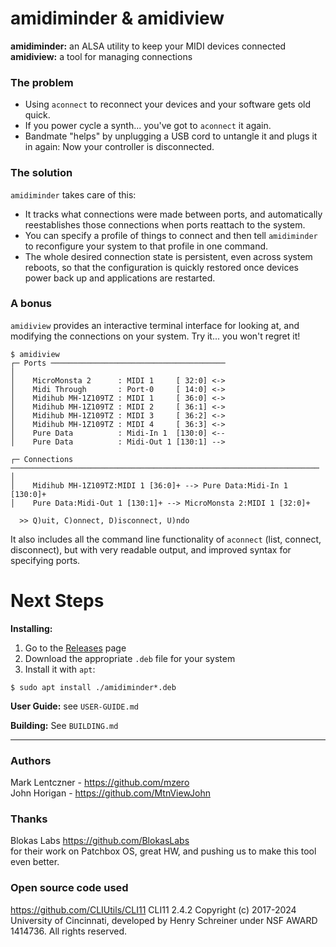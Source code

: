# amidiminder & amidiview
**amidiminder:** an ALSA utility to keep your MIDI devices connected \
**amidiview:** a tool for managing connections

### The problem

  * Using `aconnect` to reconnect your devices and your software gets old quick.
  * If you power cycle a synth... you've got to `aconnect` it again.
  * Bandmate "helps" by unplugging a USB cord to untangle it and plugs it in again:
    Now your controller is disconnected.

### The solution

`amidiminder` takes care of this:

* It tracks what connections were made between ports, and automatically
  reestablishes those connections when ports reattach to the system.
* You can specify a profile of things to connect and then tell `amidiminder` to
  reconfigure your system to that profile in one command.
* The whole desired connection state is persistent, even across system reboots,
  so that the configuration is quickly restored once devices power back up and
  applications are restarted.

### A bonus

`amidiview` provides an interactive terminal interface for looking at, and
modifying the connections on your system. Try it... you won't regret it!

  ```console
  $ amidiview
  ┌─ Ports ───────────────────────────────────────
  │
  │    MicroMonsta 2      : MIDI 1     [ 32:0] <->
  │    Midi Through       : Port-0     [ 14:0] <->
  │    Midihub MH-1Z109TZ : MIDI 1     [ 36:0] <->
  │    Midihub MH-1Z109TZ : MIDI 2     [ 36:1] <->
  │    Midihub MH-1Z109TZ : MIDI 3     [ 36:2] <->
  │    Midihub MH-1Z109TZ : MIDI 4     [ 36:3] <->
  │    Pure Data          : Midi-In 1  [130:0] <--
  │    Pure Data          : Midi-Out 1 [130:1] -->

  ┌─ Connections ─────────────────────────────────────────────────────────────────────
  │
  │    Midihub MH-1Z109TZ:MIDI 1 [36:0]+ --> Pure Data:Midi-In 1 [130:0]+
  │    Pure Data:Midi-Out 1 [130:1]+ --> MicroMonsta 2:MIDI 1 [32:0]+

    >> Q)uit, C)onnect, D)isconnect, U)ndo
  ```

It also includes all the command line functionality of `aconnect` (list, connect,
disconnect), but with very readable output, and improved syntax for specifying
ports.

# Next Steps

**Installing:**
1. Go to the [Releases](https://github.com/mzero/amidiminder/releases) page
2. Download the appropriate `.deb` file for your system
3. Install it with `apt`:
  ```console
  $ sudo apt install ./amidiminder*.deb
  ```

**User Guide:** see `USER-GUIDE.md`

**Building:** See `BUILDING.md`

---

### Authors

Mark Lentczner - https://github.com/mzero \
John Horigan - https://github.com/MtnViewJohn

### Thanks

Blokas Labs https://github.com/BlokasLabs \
for their work on Patchbox OS, great HW, and pushing us to make this tool
even better.

### Open source code used

https://github.com/CLIUtils/CLI11
CLI11 2.4.2 Copyright (c) 2017-2024 University of Cincinnati, developed by Henry
Schreiner under NSF AWARD 1414736. All rights reserved.
